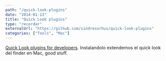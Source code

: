 ```yaml
---
path: "/quick-look-plugins"
date: "2014-01-13"
title: "Quick Look plugins"
type: "recordar"
externalUrl: "https://github.com/sindresorhus/quick-look-plugins"
categories: ["Tools", "Mac"]
---
```


[Quick Look plugins for developers](https://github.com/sindresorhus/quick-look-plugins). Instalandolo extendemos el quick look del finder en Mac, good stuff.